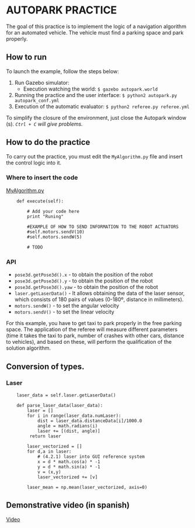 # AUTOPARK PRACTICE

The goal of this practice is to implement the logic of a navigation algorithm for an automated vehicle. The vehicle must find a parking space and park properly.

## How to run
To launch the example, follow the steps below:
1. Run Gazebo simulator:
    * Execution watching the world:
       `$ gazebo autopark.world`
2. Running the practice and the user interface:
     `$ python2 autopark.py autopark_conf.yml`
3. Execution of the automatic evaluator:
     `$ python2 referee.py referee.yml`

To simplify the closure of the environment, just close the Autopark window (s). *`Ctrl + C` will give problems.*


## How to do the practice
To carry out the practice, you must edit the `MyAlgorithm.py` file and insert the control logic into it.

### Where to insert the code
[MyAlgorithm.py](MyAlgorithm.py#L74)
```
    def execute(self):

        # Add your code here
        print "Runing"

        #EXAMPLE OF HOW TO SEND INFORMATION TO THE ROBOT ACTUATORS
        #self.motors.sendV(10)
        #self.motors.sendW(5)

        # TODO
```

### API
* `pose3d.getPose3d().x` - to obtain the position of the robot
* `pose3d.getPose3d().y` - to obtain the position of the robot
* `pose3d.getPose3d().yaw` - to obtain the position of the robot
* `laser.getLaserData()` - It allows obtaining the data of the laser sensor, which consists of 180 pairs of values (0-180º, distance in millimeters).
* `motors.sendW()` - to set the angular velocity
* `motors.sendV()` - to set the linear velocity

For this example, you have to get taxi to park properly in the free parking space. The application of the referee will measure different parameters (time it takes the taxi to park, number of crashes with other cars, distance to vehicles), and based on these, will perform the qualification of the solution algorithm.


## Conversion of types.

### Laser
```
    laser_data = self.laser.getLaserData()

    def parse_laser_data(laser_data):
        laser = []
        for i in range(laser_data.numLaser):
            dist = laser_data.distanceData[i]/1000.0
            angle = math.radians(i)
            laser += [(dist, angle)]
         return laser
```

```
        laser_vectorized = []
        for d,a in laser:
            # (4.2.1) laser into GUI reference system
            x = d * math.cos(a) * -1
            y = d * math.sin(a) * -1
            v = (x,y)
            laser_vectorized += [v]

        laser_mean = np.mean(laser_vectorized, axis=0)
```

## Demonstrative video (in spanish)
[Video](https://www.youtube.com/watch?v=2SYEb3DyWEE)
